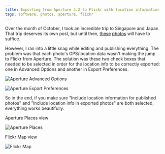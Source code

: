 ```yaml
---
title: Exporting from Aperture 3.2 to Flickr with location information metadata
tags: software, photos, aperture, flickr
---
```


Over the month of October, I took an incredible trip to Singapore and Japan.
That trip deserves its own post, but until then,
[these](http://www.flickr.com/photos/gregburek/sets/72157628032336264/
"Singapore 2011 on Flickr")
[photos](http://www.flickr.com/photos/gregburek/sets/72157627963313507/ "Japan
2011 on Flickr") will have to suffice.

However, I ran into a little snag while editing and publishing everything. The
problem was that each photo's GPS/location data wasn't making the jump to
Flickr from Aperture. The solution was these two check boxes that needed to be
selected in order for the location info to be correctly exported: one in
Advanced Options and another in Export Preferences.

![Aperture Advanced Options][advanced]

![Aperture Export Preferences][export]

So in the end, if you make sure "Include location information for published
photos" and "Include location info in exported photos" are both selected,
everything works beautifully.

Aperture Places view

![Aperture Places][aperture]

Flickr Map view

![Flickr Map][flickr]

[aperture]: /2011-11-11-export-aperture-to-flickr-with-GPS/aperture.png
[flickr]: /2011-11-11-export-aperture-to-flickr-with-GPS/flickr.png
[advanced]: /2011-11-11-export-aperture-to-flickr-with-GPS/advanced.jpg
[export]: /2011-11-11-export-aperture-to-flickr-with-GPS/export.jpg
